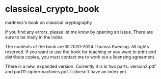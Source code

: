 # classical_crypto_book
madness's book on classical cryptography

If you find any errors, please let me know by opening an issue. There are sure to be many in the index.

The contents of the book are © 2020-2024 Thomas Kaeding. All rights reserved. If you want to use the
book for teaching or you want to print and distribute copies, you must contact me to work out a
licensing agreement.

There is a new, expanded version. Currently it is in two parts: version2.pdf and part11-ciphermachines.pdf.
It doesn't have an index yet.
